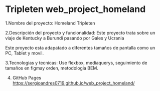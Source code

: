 # Tripleten web_project_homeland
1.Nombre del proyecto:
Homeland Tripleten

2.Descripción del proyecto y funcionalidad:
Este proyecto trata sobre un viaje de Kentucky a Burundi pasando por Gales y Ucrania

Este proyecto esta adapatado a diferentes tamaños de pantalla como un PC, Tablet y movil.

3.Tecnologias y tecnicas:
Use flexbox, mediaquerys, seguimiento de tamaños en figmay orden, metodologia BEM.

4. GitHub Pages
https://sergioandres0719.github.io/web_project_homeland/
